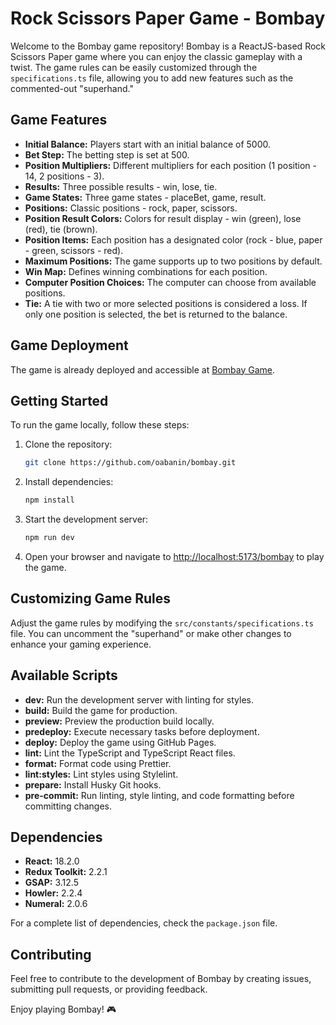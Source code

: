 # Rock Scissors Paper Game - Bombay

Welcome to the Bombay game repository! Bombay is a ReactJS-based Rock Scissors Paper game where you can enjoy the classic gameplay with a twist. The game rules can be easily customized through the `specifications.ts` file, allowing you to add new features such as the commented-out "superhand."

## Game Features

- **Initial Balance:** Players start with an initial balance of 5000.
- **Bet Step:** The betting step is set at 500.
- **Position Multipliers:** Different multipliers for each position (1 position - 14, 2 positions - 3).
- **Results:** Three possible results - win, lose, tie.
- **Game States:** Three game states - placeBet, game, result.
- **Positions:** Classic positions - rock, paper, scissors.
- **Position Result Colors:** Colors for result display - win (green), lose (red), tie (brown).
- **Position Items:** Each position has a designated color (rock - blue, paper - green, scissors - red).
- **Maximum Positions:** The game supports up to two positions by default.
- **Win Map:** Defines winning combinations for each position.
- **Computer Position Choices:** The computer can choose from available positions.
- **Tie:** A tie with two or more selected positions is considered a loss. If only one position is selected, the bet is returned to the balance.

## Game Deployment

The game is already deployed and accessible at [Bombay Game](https://oabanin.github.io/bombay).

## Getting Started

To run the game locally, follow these steps:

1. Clone the repository:

   ```bash
   git clone https://github.com/oabanin/bombay.git
   ```

2. Install dependencies:

   ```bash
   npm install
   ```

3. Start the development server:

   ```bash
   npm run dev
   ```

4. Open your browser and navigate to [http://localhost:5173/bombay](http://localhost:5173/bombay) to play the game.

## Customizing Game Rules

Adjust the game rules by modifying the `src/constants/specifications.ts` file. You can uncomment the "superhand" or make other changes to enhance your gaming experience.

## Available Scripts

- **dev:** Run the development server with linting for styles.
- **build:** Build the game for production.
- **preview:** Preview the production build locally.
- **predeploy:** Execute necessary tasks before deployment.
- **deploy:** Deploy the game using GitHub Pages.
- **lint:** Lint the TypeScript and TypeScript React files.
- **format:** Format code using Prettier.
- **lint:styles:** Lint styles using Stylelint.
- **prepare:** Install Husky Git hooks.
- **pre-commit:** Run linting, style linting, and code formatting before committing changes.

## Dependencies

- **React:** 18.2.0
- **Redux Toolkit:** 2.2.1
- **GSAP:** 3.12.5
- **Howler:** 2.2.4
- **Numeral:** 2.0.6

For a complete list of dependencies, check the `package.json` file.

## Contributing

Feel free to contribute to the development of Bombay by creating issues, submitting pull requests, or providing feedback.

Enjoy playing Bombay! 🎮